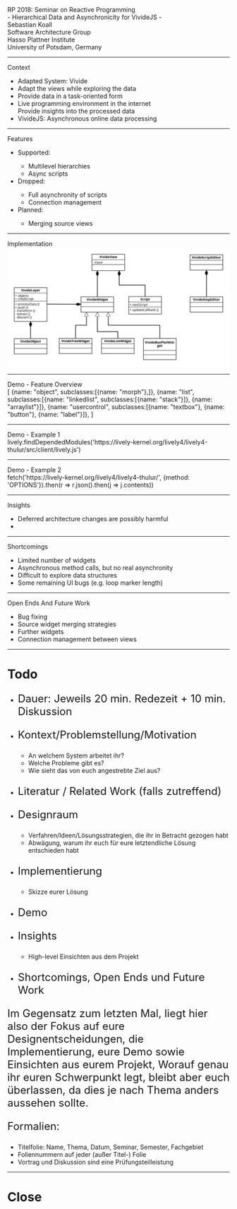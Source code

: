 <!-- markdown-config presentation=true -->

<script>
import { openBrowser, openComponent } from "doc/PX2018/project_2/utils.js"

let presentation = lively.query(this, "lively-presentation");
let slides = presentation.querySelectorAll('.lively-slide');
let ratio = "16-9";
slides.forEach(slide => {
  slide.classList += " ratio-" + ratio;
})
</script>
<link rel="stylesheet" type="text/css" href="doc/PX2018/project_2/utils.css">
<link rel="stylesheet" type="text/css" href="doc/PX2018/project_2/presentation.css">

<link rel="stylesheet" type="text/css" href="doc/PX2018/style.css" />
<link rel="stylesheet" type="text/css" href="src/client/lively.css" />
<link rel="stylesheet" type="text/css" href="templates/livelystyle.css" />

<style>
  .lively-slide {
    border: 1px solid rgb(220,220,220)
    page-break-before: always;
  }
  
  p {
    font-size: 18pt
  }
  @media print {
    .lively-slide {
      page-break-before: always;
      border: 0px solid white;
/*       border: 2px solid blue; */
    }      
  }
  
</style>

<script>
let presentButton = document.createElement('button');
presentButton.innerHTML = 'present';
presentButton.addEventListener("click", async () => {
  document.documentElement.webkitRequestFullScreen(Element.ALLOW_KEYBOARD_INPUT);
  // wait for fullscreen
  await lively.sleep(100);

  let width = Math.max(document.documentElement.clientWidth, window.innerWidth || 0);
  let height = Math.max(document.documentElement.clientHeight, window.innerHeight || 0);
  let scaling = width / slides[0].clientWidth;
  
  slides.forEach(slide => {
    slide.style.transform = 'scale(' + scaling + ')';
    slide.style.transformOrigin = 'top left';
    slide.style.position = 'fixed';
    slide.style.zIndex = '10001';
  })

  presentButton.style.display = 'none';
})

if (presentation && presentation.slides) {
  presentation.slides().forEach(ea => {
    var img = document.createElement("img")
    img.classList.add("logo")
    img.src="https://lively-kernel.org/lively4/lively4-jens/doc/PX2018/media/hpi_logo.png" 
    img.setAttribute("width", "50px")
    ea.appendChild(img)

    var div = document.createElement("div")
    div.classList.add("page-number")
    ea.appendChild(div)
  });
}

presentButton
</script>

<div class="title-frontpage">
  RP 2018: Seminar on Reactive Programming<br />- Hierarchical Data and Asynchronicity for VivideJS -
</div>

<div class="authors">
  Sebastian Koall
</div>

<div class="credentials">
  Software Architecture Group <br />Hasso Plattner Institute<br /> University of Potsdam, Germany
</div>

<script>
  var button = document.createElement("button")
  button.textContent = "print"
  button.onclick = async () => {
   var presentation = lively.query(this, "lively-presentation")
   presentation.print()
  }
  button.style = "position: absolute; bottom: 10px; left: 10px"
  button
</script>

---
<div class="title-1">Context</div>

<ul class="notes notes-big">
<li>Adapted System: Vivide</li>
<li>Adapt the views while exploring the data</li>
<li>Provide data in a task-oriented form</li>
<li>Live programming environment in the internet<br><i class="fa fa-arrow-right"></i> Provide insights into the processed data</li>
<li>VivideJS: Asynchronous online data processing</li>
</ul>

---
<div class="title-1">Features</div>

<ul class="notes notes-big">
<li>Supported: </li>
  <ul>
  <li>Multilevel hierarchies</li>
  <li>Async scripts</li>
  </ul>
<li>Dropped:</li>
  <ul>
  <li>Full asynchronity of scripts</li>
  <li>Connection management</li>
  </ul>
<li>Planned:</li>
  <ul>
  <li>Merging source views</li>
  </ul>
</ul>

---
<div class="title-1">Implementation</div>

<img class="img-big" src="vivide-classes.svg" alt="Vivide Class Hierarchy" />

---
<div class="title-1">Demo - Feature Overview</div>

<div class="first-50">
[
  {name: "object", subclasses:[{name: "morph"},]},
  {name: "list", subclasses:[{name: "linkedlist", subclasses:[{name: "stack"}]}, {name: "arraylist"}]},
  {name: "usercontrol", subclasses:[{name: "textbox"}, {name: "button"}, {name: "label"}]},
]
</div>

<div class="second-50">
<script>
(async () => {
  let workspace = await (<lively-code-mirror></lively-code-mirror>);
  workspace.value = `[
  {name: "object", subclasses:[{name: "morph"},]},
  {name: "list", subclasses:[{name: "linkedlist", subclasses:[{name: "stack"}]}, {name: "arraylist"}]},
  {name: "usercontrol", subclasses:[{name: "textbox"}, {name: "button"}, {name: "label"}]},
]`
  return workspace;
})()
</script>
</div>

---
<div class="title-1">Demo - Example 1</div>

<div class="first-50">
lively.findDependedModules('https://lively-kernel.org/lively4/lively4-thulur/src/client/lively.js')
</div>

<div class="second-50">
<script>
(async () => {
  let workspace = await (<lively-code-mirror></lively-code-mirror>);
  workspace.value = "lively.findDependedModules('https://lively-kernel.org/lively4/lively4-thulur/src/client/lively.js')";
  return workspace;
})()
</script>
</div>

---
<div class="title-1">Demo - Example 2</div>

<div class="first-50">
fetch('https://lively-kernel.org/lively4/lively4-thulur/', {method: 'OPTIONS'}).then(r => r.json().then(j => j.contents))
</div>

<div class="second-50">
<script>
(async () => {
  let workspace = await (<lively-code-mirror></lively-code-mirror>);
  workspace.value = "fetch('https://lively-kernel.org/lively4/lively4-thulur/', {method: 'OPTIONS'}).then(r => r.json().then(j => j.contents))";
  return workspace;
})()
</script>
</div>

---
<div class="title-1">Insights</div>

<ul class="notes notes-big">
<li>Deferred architecture changes are possibly harmful</li>
<li></li>
</ul>

---
<div class="title-1">Shortcomings</div>

<ul class="notes notes-big">
<li>Limited number of widgets</li>
<li>Asynchronous method calls, but no real asynchronity</li>
<li>Difficult to explore data structures</li>
<li>Some remaining UI bugs (e.g. loop marker length)</li>
</ul>

---
<div class="title-1">Open Ends And Future Work</div>

<ul class="notes notes-big">
<li>Bug fixing</li>
<li>Source widget merging strategies</li>
<li>Further widgets</li>
<li>Connection management between views</li>
</ul>

---

# Todo

- Dauer: Jeweils 20 min. Redezeit + 10 min. Diskussion

- Kontext/Problemstellung/Motivation
  - An welchem System arbeitet ihr?
  - Welche Probleme gibt es?
  - Wie sieht das von euch angestrebte Ziel aus?
- Literatur / Related Work (falls zutreffend)
- Designraum
  - Verfahren/Ideen/Lösungsstrategien, die ihr in Betracht gezogen habt
  - Abwägung, warum ihr euch für eure letztendliche Lösung entschieden habt
- Implementierung
  - Skizze eurer Lösung
- Demo
- Insights
  - High-level Einsichten aus dem Projekt
- Shortcomings, Open Ends und Future Work

Im Gegensatz zum letzten Mal, liegt hier also der Fokus auf eure Designentscheidungen, die Implementierung, eure Demo sowie Einsichten aus eurem Projekt,
Worauf genau ihr euren Schwerpunkt legt, bleibt aber euch überlassen, da dies je nach Thema anders aussehen sollte.

Formalien:
* Titelfolie: Name, Thema, Datum, Seminar, Semester, Fachgebiet
* Foliennummern auf jeder (außer Titel-) Folie
* Vortrag und Diskussion sind eine Prüfungsteilleistung


---

# Close

<script>
let closeButton = document.createElement('button')
closeButton.innerHTML = 'close';
closeButton.addEventListener("click", closeFullscreen);

function closeFullscreen() {
  document.webkitCancelFullScreen();
  let slides = presentation.querySelectorAll('.lively-slide');
  slides.forEach(slide => {
    slide.style.transform = 'none';
    slide.style.position = 'relative';
    slide.style.zIndex = '1';
  })
  
  presentButton.style.display = 'inline';
}

closeButton
</script>
